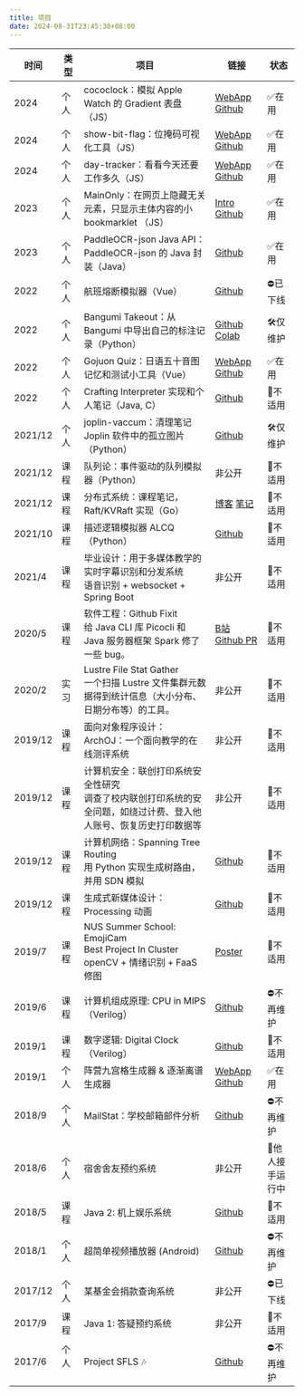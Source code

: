 ```yaml
---
title: 项目
date: 2024-08-31T23:45:30+08:00
---
```


| 时间    | 类型| 项目                                                         | 链接                                                         | 状态            |
| ------- | ---- | ------------------------------------------------------------ | ------------------------------------------------------------ | --------------- |
| 2024    | 个人 | cococlock：模拟 Apple Watch 的 Gradient 表盘（JS）           | [WebApp](http://nekonull.me/cococlock/) [Github](https://github.com/jerrylususu/cococlock) | ✅在用           |
| 2024    | 个人 | show-bit-flag：位掩码可视化工具（JS）                        | [WebApp](http://nekonull.me/showbitflag/) [Github](https://github.com/jerrylususu/showbitflag) | ✅在用           |
| 2024    | 个人 | day-tracker：看看今天还要工作多久（JS）                      | [WebApp](http://nekonull.me/day-tracker/) [Github](https://github.com/jerrylususu/day-tracker) | ✅在用           |
| 2023    | 个人 | MainOnly：在网页上隐藏无关元素，只显示主体内容的小 bookmarklet （JS） | [Intro](http://nekonull.me/mainonly/) [Github](https://github.com/jerrylususu/mainonly) | ✅在用           |
| 2023    | 个人 | PaddleOCR-json Java API：PaddleOCR-json 的 Java 封装（Java） | [Github](https://github.com/jerrylususu/PaddleOCR-json-java-api) | ✅在用           |
| 2022    | 个人 | 航班熔断模拟器（Vue）                                        | [Github](https://github.com/jerrylususu/rongduan_or_not)     | ⛔已下线         |
| 2022    | 个人 | Bangumi Takeout：从 Bangumi 中导出自己的标注记录（Python）   | [Github](https://github.com/jerrylususu/bangumi-takeout-py) [Colab](https://colab.research.google.com/github/jerrylususu/bangumi-takeout-py/blob/master/bangumi_takeout_colab.ipynb) | 🛠️仅维护         |
| 2022    | 个人 | Gojuon Quiz：日语五十音图记忆和测试小工具（Vue）             | [WebApp](http://nekonull.me/50) [Github](https://github.com/jerrylususu/gojuon-quiz) | ✅在用           |
| 2022    | 个人 | Crafting Interpreter 实现和个人笔记（Java, C）               | [Github](https://github.com/jerrylususu/crafting-interpreter) | 🚫不适用         |
| 2021/12 | 个人 | joplin-vaccum：清理笔记 Joplin 软件中的孤立图片（Python）    | [Github](https://github.com/jerrylususu/joplin-vacuum)       | 🛠️仅维护         |
| 2021/12 | 课程 | 队列论：事件驱动的队列模拟器（Python）                       | 非公开                                                       | 🚫不适用         |
| 2021/12 | 课程 | 分布式系统：课程笔记，Raft/KVRaft 实现（Go）                 | [博客](https://nekonull.me/posts/distributed-system-course-notes/) [笔记](https://nekonull.me/distsys_notes/#/page/all%20distributed%20system%20lectures) | 🚫不适用         |
| 2021/10 | 课程 | 描述逻辑模拟器 ALCQ（Python）                                | [Github](https://github.com/jerrylususu/alcq)                | 🚫不适用         |
| 2021/4  | 课程 | 毕业设计：用于多媒体教学的实时字幕识别和分发系统<br />语音识别 + websocket + Spring Boot | 非公开                                                       | 🚫不适用         |
| 2020/5  | 课程 | 软件工程：Github Fixit<br />给 Java CLI 库 Picocli 和 Java 服务器框架 Spark 修了一些 bug。 | [B站](https://www.bilibili.com/video/BV1zK4y1x7Xz) [Github PR](https://github.com/remkop/picocli/pulls?q=is%3Apr+is%3Aclosed+author%3Ajerrylususu) | 🚫不适用         |
| 2020/2  | 实习 | Lustre File Stat Gather<br />一个扫描 Lustre 文件集群元数据得到统计信息（大小分布、日期分布等）的工具。 | 非公开                                                       | 🚫不适用         |
| 2019/12 | 课程 | 面向对象程序设计：ArchOJ：一个面向教学的在线测评系统         | 非公开                                                       | 🚫不适用         |
| 2019/12 | 课程 | 计算机安全：联创打印系统安全性研究<br />调查了校内联创打印系统的安全问题，如绕过计费、登入他人账号、恢复历史打印数据等 | 非公开                                                       | 🚫不适用         |
| 2019/12 | 课程 | 计算机网络：Spanning Tree Routing<br />用 Python 实现生成树路由，并用 SDN 模拟 | [Github](https://github.com/jerrylususu/CS305SDN)            | 🚫不适用         |
| 2019/12 | 课程 | 生成式新媒体设计：Processing 动画                            | [Github](https://github.com/jerrylususu/ProcessingHomeworks) | 🚫不适用         |
| 2019/7  | 课程 | NUS Summer School: EmojiCam<br />Best Project In Cluster<br />openCV + 情绪识别 + FaaS 修图 | [Poster](https://sws.comp.nus.edu.sg/2019/WEFiles/Image/Gallery/cd06b6bd-7acf-42a2-a018-bb36aad4c5de/3004%20Emojicam-2.png) | 🚫不适用         |
| 2019/6  | 课程 | 计算机组成原理: CPU in MIPS（Verilog）                       | [Github](https://github.com/jerrylususu/MIPS_Single_Cycle_CPU) | ⛔不再维护       |
| 2019/1  | 课程 | 数字逻辑: Digital Clock（Verilog）                           | [Github](https://github.com/jerrylususu/CS207_Digital_Clock) | 🚫不适用         |
| 2019/1  | 个人 | 阵营九宫格生成器 & 逐渐离谱生成器                            | [WebApp](https://nekonull.me/9/) [Github](https://github.com/jerrylususu/9square) | ✅在用           |
| 2018/9  | 个人 | MailStat：学校邮箱邮件分析                                   | [Github](https://github.com/jerrylususu/mailstat)            | ⛔不再维护       |
| 2018/6  | 个人 | 宿舍舍友预约系统                                             | 非公开                                                       | 🔄他人接手运行中 |
| 2018/5  | 课程 | Java 2: 机上娱乐系统                                         | [Github](https://github.com/jerrylususu/CS209A-Flight-Entertainment-System) | 🚫不适用         |
| 2018/1  | 个人 | 超简单视频播放器 (Android)                                   | [Github](https://github.com/jerrylususu/supereasyvideoplayer) | ⛔不再维护       |
| 2017/12 | 个人 | 某基金会捐款查询系统                                         | 非公开                                                       | ⛔已下线         |
| 2017/9  | 课程 | Java 1: 答疑预约系统                                         | 非公开                                                       | 🚫不适用         |
| 2017/6  | 个人 &nbsp; &nbsp; | Project SFLS 🎶                                               | [Github](https://github.com/jerrylususu/projectsflsmusic)    | ⛔不再维护       |


